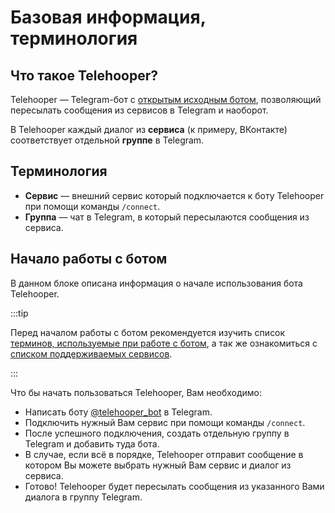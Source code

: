 # Базовая информация, терминология

## Что такое Telehooper?

Telehooper — Telegram-бот с [открытым исходным ботом](https://github.com/Zensonaton/Telehooper), позволяющий пересылать сообщения из сервисов в Telegram и наоборот.

В Telehooper каждый диалог из **сервиса** (к примеру, ВКонтакте) соответствует отдельной **группе** в Telegram.

## Терминология

- **Сервис** — внешний сервис который подключается к боту Telehooper при помощи команды `/connect`.
- **Группа** — чат в Telegram, в который пересылаются сообщения из сервиса.

## Начало работы с ботом

В данном блоке описана информация о начале использования бота Telehooper.

:::tip

Перед началом работы с ботом рекомендуется изучить список [терминов, используемые при работе с ботом](#терминология), а так же ознакомиться с [списком поддерживаемых сервисов](/usage/supported-services).

:::

Что бы начать пользоваться Telehooper, Вам необходимо:

- Написать боту [@telehooper_bot](https://t.me/telehooper_bot) в Telegram.
- Подключить нужный Вам сервис при помощи команды `/connect`.
- После успешного подключения, создать отдельную группу в Telegram и добавить туда бота.
- В случае, если всё в порядке, Telehooper отправит сообщение в котором Вы можете выбрать нужный Вам сервис и диалог из сервиса.
- Готово! Telehooper будет пересылать сообщения из указанного Вами диалога в группу Telegram.

